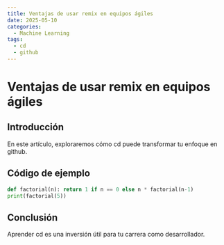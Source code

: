 ```yaml
---
title: Ventajas de usar remix en equipos ágiles
date: 2025-05-10
categories:
  - Machine Learning
tags:
  - cd
  - github
---
```


# Ventajas de usar remix en equipos ágiles

## Introducción

En este artículo, exploraremos cómo cd puede transformar tu enfoque en github.

## Código de ejemplo

```python
def factorial(n): return 1 if n == 0 else n * factorial(n-1)
print(factorial(5))
```

## Conclusión

Aprender cd es una inversión útil para tu carrera como desarrollador.